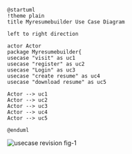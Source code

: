 ```plantuml
@startuml
!theme plain
title Myresumebuilder Use Case Diagram

left to right direction

actor Actor 
package Myresumebuilder{
usecase "visit" as uc1
usecase "register" as uc2
usecase "Login" as uc3
usecase "create resume" as uc4
usecase "download resume" as uc5

Actor --> uc1
Actor --> uc2
Actor --> uc3
Actor --> uc4
Actor --> uc5

@enduml
```
![usecase revision fig-1](https://www.planttext.com/api/plantuml/png/PP3DRW8n38JlVWgpTmxyz8f0SAJ7Fe2Rc62HJLQE0whwyjqkAoqhBYFDVDROyhuOgTKsmiAkt39saII1YKN6pn_bKbl-hX8zAtuLnYFrSX8AIYr0v8kXPLG9LqCloiua9m1obXKFWq97xaRXhUyNQc7ttzVSfOWrI0MhMqsnSf1Yh2DPJ-ISWwGntaonKoPZVAuPyNR2FZzIpEJd0ny0pqENozsm_zMjPsupSzkPwslsd7p_opy0)